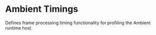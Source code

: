 # Ambient Timings

Defines frame processing timing functionality for profiling the Ambient runtime host.
